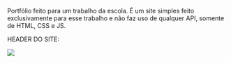 Portfólio feito para um trabalho da escola. É um site simples feito
exclusivamente para esse trabalho e não faz uso de qualquer API, somente
de HTML, CSS e JS.

HEADER DO SITE:

<img src="https://github.com/user-attachments/assets/f1527bee-3360-4290-9b80-963234d96e39">
